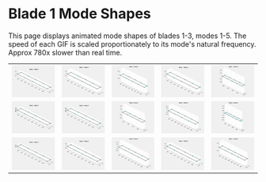 # Blade 1 Mode Shapes

This page displays animated mode shapes of blades 1-3, modes 1-5. The speed of each GIF is scaled proportionately to its mode's natural frequency. Approx 780x slower than real time.

<table>
  <tr>
    <td><img src="Blade1_Mode1_Scaled.gif" width="400"></td>
    <td><img src="Blade1_Mode2_Scaled.gif" width="400"></td>
    <td><img src="Blade1_Mode3_Scaled.gif" width="400"></td>
    <td><img src="Blade1_Mode4_Scaled.gif" width="400"></td>
    <td><img src="Blade1_Mode5_Scaled.gif" width="400"></td>
  </tr>
  <tr>
    <td><img src="Blade2_Mode1_Scaled.gif" width="400"></td>
    <td><img src="Blade2_Mode2_Scaled.gif" width="400"></td>
    <td><img src="Blade2_Mode3_Scaled.gif" width="400"></td>
    <td><img src="Blade2_Mode4_Scaled.gif" width="400"></td>
    <td><img src="Blade2_Mode5_Scaled.gif" width="400"></td>
  </tr>
  <tr>
    <td><img src="Blade3_Mode1_Scaled.gif" width="400"></td>
    <td><img src="Blade3_Mode2_Scaled.gif" width="400"></td>
    <td><img src="Blade3_Mode3_Scaled.gif" width="400"></td>
    <td><img src="Blade3_Mode4_Scaled.gif" width="400"></td>
    <td><img src="Blade3_Mode5_Scaled.gif" width="400"></td>
  </tr>
</table>

